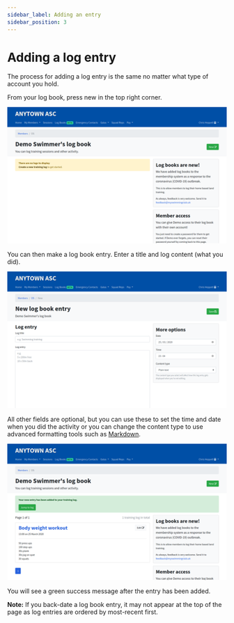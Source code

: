```yaml
---
sidebar_label: Adding an entry
sidebar_position: 3
---
```


# Adding a log entry

The process for adding a log entry is the same no matter what type of account you hold.

From your log book, press new in the top right corner.

![An empty log book showing the New button in the top right](log-book-img/empty-log-book.png "Empty log book")

You can then make a log book entry. Enter a title and log content (what you did).

![Form for a new log book entry](log-book-img/new.png "New log book entry form")

All other fields are optional, but you can use these to set the time and date when you did the activity or you can change the content type to use advanced formatting tools such as [Markdown](https://en.wikipedia.org/wiki/Markdown).

![A success message is displayed after adding a log entry](log-book-img/new-success.png "Success message")

You will see a green success message after the entry has been added.

**Note:** If you back-date a log book entry, it may not appear at the top of the page as log entries are ordered by most-recent first.